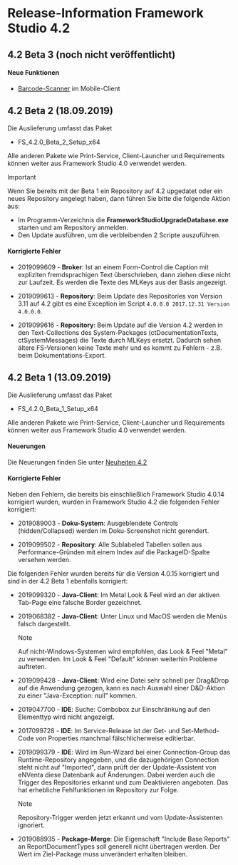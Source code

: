 # Release-Information Framework Studio 4.2

## 4.2 Beta 3 (noch nicht veröffentlicht)

#### Neue Funktionen

* [Barcode-Scanner](../doc/html-client/barcode.md) im Mobile-Client

## 4.2 Beta 2 (18.09.2019)

Die Auslieferung umfasst das Paket

* FS_4.2.0_Beta_2_Setup_x64

Alle anderen Pakete wie Print-Service, Client-Launcher und Requirements können weiter aus Framework Studio 4.0 verwendet werden.

> [!IMPORTANT]
> Wenn Sie bereits mit der Beta 1 ein Repository auf 4.2 upgedatet oder ein neues Repository angelegt haben, dann führen Sie bitte die folgende Aktion aus:
>
> * Im Programm-Verzeichnis die **FrameworkStudioUpgradeDatabase.exe** starten und am Repository anmelden.
> * Den Update ausführen, um die verbleibenden 2 Scripte auszuführen.

#### Korrigierte Fehler

* 2019099609 - **Broker**: Ist an einem Form-Control die Caption mit expliziten fremdsprachigen
    Text überschrieben, dann ziehen diese nicht zur Laufzeit. Es werden die Texte des MLKeys aus
    der Basis angezeigt.

* 2019099613 - **Repository**: Beim Update des Repositories von Version 3.11 auf 4.2 gibt es
    eine Exception im Script `4.0.0.0 2017.12.31 Version 4.0.0.0`.

* 2019099616 - **Repository**: Beim Update auf die Version 4.2 werden in den Text-Collections des
    System-Packages (ctDocumentationTexts, ctSystemMessages) die Texte durch MLKeys ersetzt.
    Dadurch sehen ältere FS-Versionen keine Texte mehr und es kommt zu Fehlern - z.B. beim
    Dokumentations-Export.

## 4.2 Beta 1 (13.09.2019)

Die Auslieferung umfasst das Paket

* FS_4.2.0_Beta_1_Setup_x64

Alle anderen Pakete wie Print-Service, Client-Launcher und Requirements können weiter aus Framework Studio 4.0 verwendet werden.

#### Neuerungen

Die Neuerungen finden Sie unter [Neuheiten 4.2](neuheiten-4-2.md)

#### Korrigierte Fehler

Neben den Fehlern, die bereits bis einschließlich Framework Studio 4.0.14 korrigiert wurden, wurden in Framework Studio 4.2 die folgenden Fehler korrigiert:

* 2019089003 - **Doku-System**: Ausgeblendete Controls (hidden/Collapsed) werden im Doku-Screenshot
    nicht gerendert.

* 2019099502 - **Repository**: Alle Sublabeled Tabellen sollen aus Performance-Gründen mit einem Index
    auf die PackageID-Spalte versehen werden.

Die folgenden Fehler wurden bereits für die Version 4.0.15 korrigiert und sind in der 4.2 Beta 1 ebenfalls korrigiert:

* 2019099320 - **Java-Client**: Im Metal Look & Feel wird an der aktiven Tab-Page eine falsche Border
    gezeichnet.

* 2019068382 - **Java-Client**: Unter Linux und MacOS werden die Menüs falsch dargestellt.

    > [!NOTE]
    > Auf nicht-Windows-Systemen wird empfohlen, das Look & Feel "Metal" zu verwenden.
    > Im Look & Feel "Default" können weiterhin Probleme auftreten.

* 2019099428 - **Java-Client**: Wird eine Datei sehr schnell per Drag&Drop auf die Anwendung gezogen,
    kann es nach Auswahl einer D&D-Aktion zu einer "Java-Exception: null" kommen.

* 2019047700 - **IDE**: Suche: Combobox zur Einschränkung auf den Elementtyp wird nicht angezeigt.

* 2017099728 - **IDE**: Im Service-Release ist der Get- und Set-Method-Code von Properties
    manchmal fälschlicherweise editierbar.

* 2019099379 - **IDE**: Wird im Run-Wizard bei einer Connection-Group das Runtime-Repository angegeben,
    und die dazugehörigen Connection steht nicht auf "Imported", dann prüft der der Update-Assistent
    von eNVenta diese Datenbank auf Änderungen. Dabei werden auch die Trigger des Repositories erkannt
    und zum Deaktivieren angeboten. Das hat erhebliche Fehlfunktionen im Repository zur Folge.

    > [!NOTE]
    > Repository-Trigger werden jetzt erkannt und vom Update-Assistenten ignoriert.

* 2019088935 - **Package-Merge**: Die Eigenschaft "Include Base Reports" an ReportDocumentTypes
    soll generell nicht übertragen werden. Der Wert im Ziel-Package muss unverändert erhalten bleiben.
